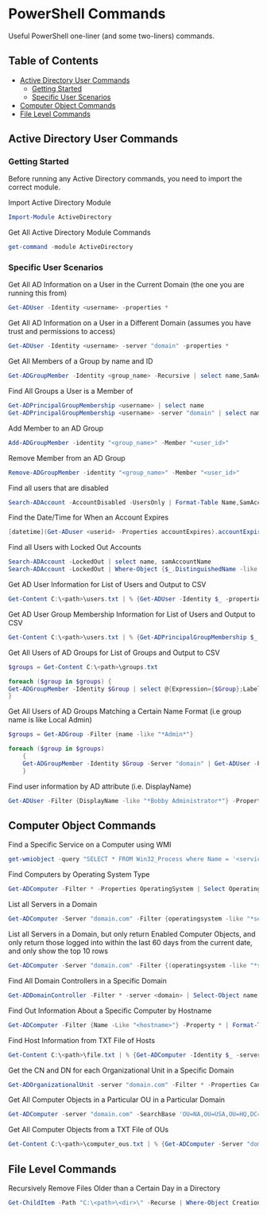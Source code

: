 # PowerShell Commands

Useful PowerShell one-liner (and some two-liners) commands.

## Table of Contents

* [Active Directory User Commands](#active-directory-user-commands)
  * [Getting Started](#getting-started)
  * [Specific User Scenarios](#specific-user-scenarios)
* [Computer Object Commands](#computer-object-commands)
* [File Level Commands](#file-level-commands)

## Active Directory User Commands

### Getting Started

Before running any Active Directory commands, you need to import the correct module.

Import Active Directory Module

``` powershell
Import-Module ActiveDirectory
```

Get All Active Directory Module Commands

``` powershell
get-command -module ActiveDirectory
```

### Specific User Scenarios

Get All AD Information on a User in the Current Domain (the one you are running this from)

``` powershell
Get-ADUser -Identity <username> -properties *
```

Get All AD Information on a User in a Different Domain (assumes you have trust and permissions to access)

``` powershell
Get-ADUser -Identity <username> -server "domain" -properties *
```

Get All Members of a Group by name and ID

``` powershell
Get-ADGroupMember -Identity <group_name> -Recursive | select name,SamAccountName
```

Find All Groups a User is a Member of

``` powershell
Get-ADPrincipalGroupMembership <username> | select name
Get-ADPrincipalGroupMembership <username> -server "domain" | select name | Sort-Object -Property name
```

Add Member to an AD Group

``` powershell
Add-ADGroupMember -identity "<group_name>" -Member "<user_id>"
```

Remove Member from an AD Group

``` powershell
Remove-ADGroupMember -identity "<group_name>" -Member "<user_id>"
```

Find all users that are disabled

``` powershell
Search-ADAccount -AccountDisabled -UsersOnly | Format-Table Name,SamAccountName ObjectClass -A
```

Find the Date/Time for When an Account Expires

``` powershell
[datetime](Get-ADuser <userid> -Properties accountExpires).accountExpires
```

Find all Users with Locked Out Accounts

``` powershell
Search-ADAccount -LockedOut | select name, samAccountName
Search-ADAccount -LockedOut | Where-Object {$_.DistinguishedName -like "*DC=domain,DC=com"} | Select Name, LockedOut, LastLogonDate, PasswordExpired | Format-Table -AutoSize
```

Get AD User Information for List of Users and Output to CSV

``` powershell
Get-Content C:\<path>\users.txt | % {Get-ADUser -Identity $_ -properties * | select CN, samAccountName, EmployeeID, enabled, Description, Department, mlSubLobDescr, OfficePhone, Manager ,StreetAddress, LastLogonDate, LastBadPasswordAttempt, PasswordExpired} | Export-Csv C:\<path>\user_lookup.csv
```

Get AD User Group Membership Information for List of Users and Output to CSV

``` powershell
Get-Content C:\<path>\users.txt | % {Get-ADPrincipalGroupMembership $_ | select name} | Export-Csv C:\<path>\user_group_membership_lookup.csv
```

Get All Users of AD Groups for List of Groups and Output to CSV

``` powershell
$groups = Get-Content C:\<path>\groups.txt

foreach ($group in $groups) {
Get-ADGroupMember -Identity $Group | select @{Expression={$Group};Label="Group Name"},Name,SamAccountName | Export-CSV C:\<path>\user_groups.csv -NoTypeInformation -append
}
```

Get All Users of AD Groups Matching a Certain Name Format (i.e group name is like Local Admin)

``` powershell
$groups = Get-ADGroup -Filter {name -like "*Admin*"}

foreach ($group in $groups)
    {
    Get-ADGroupMember -Identity $Group -Server "domain" | Get-ADUser -Properties * | select @{Expression={$Group};Label="Common Name"},Name,enabled,LastLogonDate,GivenName,Surname,EmailAddress,title,department,mlSubLobDescr | Export-Csv C:\<path>\local_admin_group.csv -NoTypeInformation -Append
    }
```

Find user information by AD attribute (i.e. DisplayName)

``` powershell
Get-ADUser -Filter {DisplayName -like "*Bobby Administrator*"} -Properties * | Select name, DisplayName, EmailAddress, enabled, LastLogonDate, title, department, mlSubLobDescr | Format-Table -AutoSize
```

## Computer Object Commands

Find a Specific Service on a Computer using WMI

``` powershell
get-wmiobject -query "SELECT * FROM Win32_Process where Name = '<service_name.exe>'" | select-object Name,CommandLine | Sort-Object -Descending Name
```

Find Computers by Operating System Type

```powershell
Get-ADComputer -Filter * -Properties OperatingSystem | Select OperatingSystem -unique | Sort OperatingSystem
```

List all Servers in a Domain

``` powershell
Get-ADComputer -Server "domain.com" -Filter {operatingsystem -like "*server*"} -Properties * | select enabled,name,operatingsystem,canonicalname,lastlogondate | Export-Csv C:\<path>\computer_list.csv -Append -NoClobber
```

List all Servers in a Domain, but only return Enabled Computer Objects, and only return those logged into within the last 60 days from the current date, and only show the top 10 rows

``` powershell
Get-ADComputer -Server "domain.com" -Filter {(operatingsystem -like "*server*") -and (enabled -eq "TRUE")} -Properties * | where {$_.LastLogonDate -ge (Get-Date).AddDays(-60)} | select enabled,name,operatingsystem,canonicalname,lastlogondate | Format-Table -AutoSize | select -First 10
```

Find All Domain Controllers in a Specific Domain

``` powershell
Get-ADDomainController -Filter * -server <domain> | Select-Object name, domain
```

Find Out Information About a Specific Computer by Hostname

``` powershell
Get-ADComputer -Filter {Name -Like "<hostname>"} -Property * | Format-Table Name,ipv4address,OperatingSystem,OperatingSystemServicePack,LastLogonDate -Wrap -Auto
```

Find Host Information from TXT File of Hosts

``` powershell
Get-Content C:\<path>\file.txt | % {Get-ADComputer -Identity $_ -server <domain> -properties * | select name, ipv4address, operatingsystem, distinguishedname} | Export-Csv C:\<path>\output.csv -Append -NoClobber
```

Get the CN and DN for each Organizational Unit in a Specific Domain

``` powershell
Get-ADOrganizationalUnit -server "domain.com" -Filter * -Properties CanonicalName | Select-Object -Property CanonicalName, DistinguishedName | Sort-Object CanonicalName, ascending
```

Get All Computer Objects in a Particular OU in a Particular Domain

``` powershell
Get-ADComputer -server "domain.com" -SearchBase 'OU=NA,OU=USA,OU=HQ,DC=domain,DC=com' -Filter '*' -Properties * | Select name, ipv4address, operatingsystem, CanonicalName, distinguishedname | Format-Table -AutoSize
```

Get All Computer Objects from a TXT File of OUs

``` powershell
Get-Content C:\<path>\computer_ous.txt | % {Get-ADComputer -Server "domain.com" -SearchBase $_ -Filter '*' -Properties * | Select name,ipv4address,operatingsystem,CanonicalName,distinguishedname,enabled} | Export-Csv C:\<path>\computers_in_ous.csv -Append -NoClobber
```

## File Level Commands

Recursively Remove Files Older than a Certain Day in a Directory

``` powershell
Get-ChildItem -Path "C:\<path>\<dir>\" -Recurse | Where-Object CreationTime -gt (Get-Date).AddDays(-180) | Remove-Item -Recurse
```
